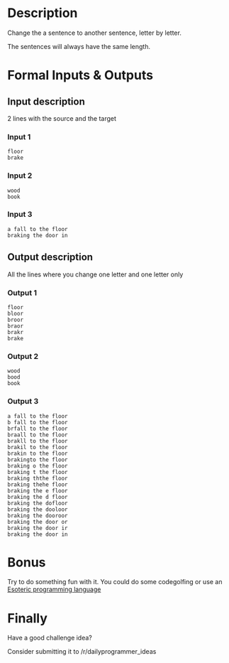 # Description

Change the a sentence to another sentence, letter by letter.

The sentences will always have the same length.

# Formal Inputs & Outputs

## Input description

2 lines with the source and the target

### Input 1

    floor
    brake

### Input 2

    wood
    book

### Input 3

    a fall to the floor
    braking the door in

## Output description

All the lines where you change one letter and one letter only


### Output 1

    floor
    bloor
    broor
    braor
    brakr
    brake

### Output 2

    wood
    bood
    book

### Output 3

    a fall to the floor
    b fall to the floor
    brfall to the floor
    braall to the floor
    brakll to the floor
    brakil to the floor
    brakin to the floor
    brakingto the floor
    braking o the floor
    braking t the floor
    braking ththe floor
    braking thehe floor
    braking the e floor
    braking the d floor
    braking the dofloor
    braking the dooloor
    braking the dooroor
    braking the door or
    braking the door ir
    braking the door in

# Bonus

Try to do something fun with it. You could do some codegolfing or use an [Esoteric programming language](https://en.wikipedia.org/wiki/Esoteric_programming_language)

# Finally

Have a good challenge idea?

Consider submitting it to /r/dailyprogrammer_ideas
